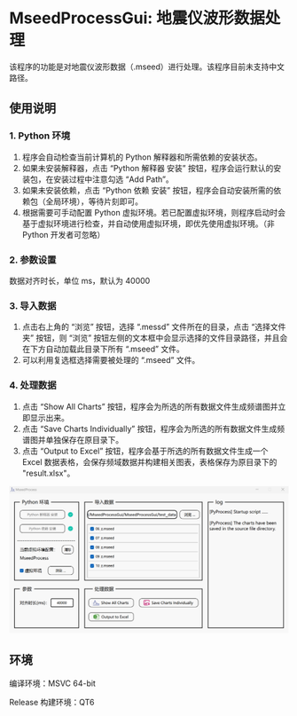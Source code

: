 # MseedProcessGui: 地震仪波形数据处理

该程序的功能是对地震仪波形数据（.mseed）进行处理。该程序目前未支持中文路径。



## 使用说明

### 1. Python 环境

1. 程序会自动检查当前计算机的 Python 解释器和所需依赖的安装状态。
2. 如果未安装解释器，点击 “Python 解释器 安装” 按钮，程序会运行默认的安装包，在安装过程中注意勾选 “Add Path”。
3. 如果未安装依赖，点击 “Python 依赖 安装” 按钮，程序会自动安装所需的依赖包（全局环境），等待片刻即可。
4. 根据需要可手动配置 Python 虚拟环境。若已配置虚拟环境，则程序启动时会基于虚拟环境进行检查，并自动使用虚拟环境，即优先使用虚拟环境。（非 Python 开发者可忽略）

### 2. 参数设置

数据对齐时长，单位 ms，默认为 40000

### 3. 导入数据

1. 点击右上角的 “浏览” 按钮，选择 “.messd” 文件所在的目录，点击 “选择文件夹” 按钮，则 “浏览” 按钮左侧的文本框中会显示选择的文件目录路径，并且会在下方自动加载此目录下所有 “.mseed” 文件。
2. 可以利用复选框选择需要被处理的 “.mseed” 文件。

### 4. 处理数据

1. 点击 “Show All Charts” 按钮，程序会为所选的所有数据文件生成频谱图并立即显示出来。
2. 点击 “Save Charts Individually” 按钮，程序会为所选的所有数据文件生成频谱图并单独保存在原目录下。
3. 点击 “Output to Excel” 按钮，程序会基于所选的所有数据文件生成一个 Excel 数据表格，会保存频域数据并构建相关图表，表格保存为原目录下的 "result.xlsx"。

![软件界面示意图](resource/1743327121553.png)



## 环境

编译环境：MSVC 64-bit

Release 构建环境：QT6
